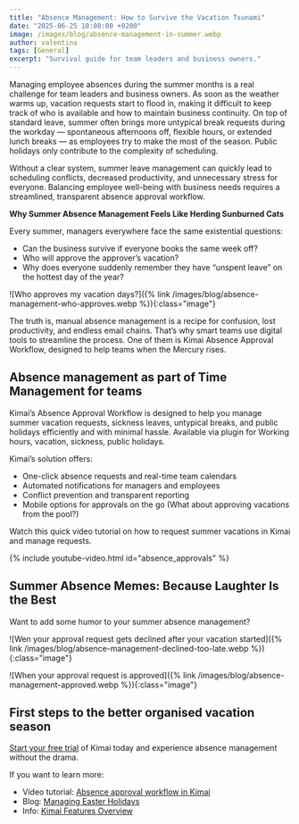 ```yaml
---
title: "Absence Management: How to Survive the Vacation Tsunami"
date: "2025-06-25 10:00:00 +0200"
image: /images/blog/absence-management-in-summer.webp
author: valentina
tags: [General]
excerpt: "Survival guide for team leaders and business owners."
---
```


Managing employee absences during the summer months is a real challenge for team leaders and business owners. 
As soon as the weather warms up, vacation requests start to flood in, making it difficult to keep track of who is available and how to maintain business continuity. 
On top of standard leave, summer often brings more untypical break requests during the workday — spontaneous afternoons off, flexible hours, or extended lunch breaks — as employees try to make the most of the season. 
Public holidays only contribute to the complexity of scheduling. 

Without a clear system, summer leave management can quickly lead to scheduling conflicts, decreased productivity, and unnecessary stress for everyone. 
Balancing employee well-being with business needs requires a streamlined, transparent absence approval workflow. 

**Why Summer Absence Management Feels Like Herding Sunburned Cats**

Every summer, managers everywhere face the same existential questions:
- Can the business survive if everyone books the same week off?
- Who will approve the approver’s vacation?
- Why does everyone suddenly remember they have “unspent leave” on the hottest day of the year?

![Who approves my vacation days?]({% link /images/blog/absence-management-who-approves.webp %}){:class="image"}

The truth is, manual absence management is a recipe for confusion, lost productivity, and
endless email chains. That’s why smart teams use digital tools to streamline the process. One
of them is Kimai Absence Approval Workflow, designed to help teams when the Mercury rises.

## Absence management as part of Time Management for teams

Kimai’s Absence Approval Workflow is designed to help you manage summer vacation requests,
sickness leaves, untypical breaks, and public holidays efficiently and with minimal hassle. 
Available via plugin for Working hours, vacation, sickness, public holidays.

Kimai’s solution offers:
- One-click absence requests and real-time team calendars
- Automated notifications for managers and employees
- Conflict prevention and transparent reporting
- Mobile options for approvals on the go (What about approving vacations from the pool?)

Watch this quick video tutorial on how to request summer vacations in Kimai and manage requests.

{% include youtube-video.html id="absence_approvals" %}

## Summer Absence Memes: Because Laughter Is the Best

Want to add some humor to your summer absence management?

![Wen your approval request gets declined after your vacation started]({% link /images/blog/absence-management-declined-too-late.webp %}){:class="image"}

![When your approval request is approved]({% link /images/blog/absence-management-approved.webp %}){:class="image"}

## First steps to the better organised vacation season 

[Start your free trial](https://www.kimai.cloud/auth/registration) of Kimai today and experience absence management without the drama.

If you want to learn more:
- Video tutorial: [Absence approval workflow in Kimai](https://www.youtube.com/watch?v=7ZHRBY0pZKI&t=56s)
- Blog: [Managing Easter Holidays](https://www.kimai.org/blog/2025/managing-easter-holidays/)
- Info: [Kimai Features Overview](https://www.kimai.org/en/features.html)

